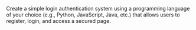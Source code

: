 

 

Create a simple login authentication system using a programming language of your choice (e.g., Python, JavaScript, Java, etc.) that allows users to register, login, and access a secured page.
